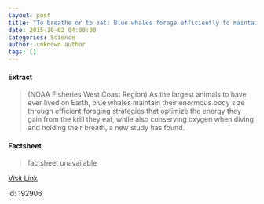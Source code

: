 ```yaml
---
layout: post
title: "To breathe or to eat: Blue whales forage efficiently to maintain massive body size"
date: 2015-10-02 04:00:00
categories: Science
author: unknown author
tags: []
---
```



#### Extract
>(NOAA Fisheries West Coast Region) As the largest animals to have ever lived on Earth, blue whales maintain their enormous body size through efficient foraging strategies that optimize the energy they gain from the krill they eat, while also conserving oxygen when diving and holding their breath, a new study has found.

#### Factsheet
>factsheet unavailable

[Visit Link](http://www.eurekalert.org/pub_releases/2015-10/nfwc-tbo092515.php)

id:  192906
